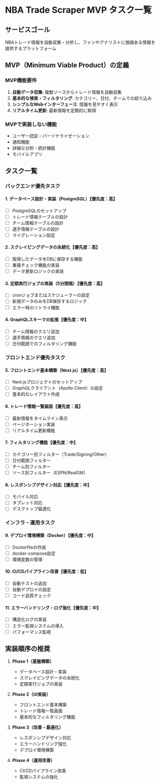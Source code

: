 # NBA Trade Scraper MVP タスク一覧

## サービスゴール
NBAトレード情報を自動収集・分析し、ファンやアナリストに価値ある情報を提供するプラットフォーム

## MVP（Minimum Viable Product）の定義

### MVP機能要件
1. **自動データ収集**: 複数ソースからトレード情報を自動収集
2. **基本的な検索・フィルタリング**: カテゴリー、日付、チームでの絞り込み
3. **シンプルなWebインターフェース**: 情報を見やすく表示
4. **リアルタイム更新**: 最新情報を定期的に取得

### MVPで実装しない機能
- ユーザー認証・パーソナライゼーション
- 通知機能
- 詳細な分析・統計機能
- モバイルアプリ

## タスク一覧

### バックエンド優先タスク

#### 1. データベース設計・実装（PostgreSQL）【優先度：高】
- [ ] PostgreSQLのセットアップ
- [ ] トレード情報テーブルの設計
- [ ] チーム情報テーブルの設計
- [ ] 選手情報テーブルの設計
- [ ] マイグレーション設定

#### 2. スクレイピングデータの永続化【優先度：高】
- [ ] 取得したデータをDBに保存する機能
- [ ] 重複チェック機能の実装
- [ ] データ更新ロジックの実装

#### 3. 定期実行ジョブの実装（5分間隔）【優先度：高】
- [ ] cronジョブまたはスケジューラーの設定
- [ ] 新規データのみをDB保存するロジック
- [ ] エラー時のリトライ機能

#### 4. GraphQLスキーマの拡張【優先度：中】
- [ ] チーム情報のクエリ追加
- [ ] 選手情報のクエリ追加
- [ ] 日付範囲でのフィルタリング機能

### フロントエンド優先タスク

#### 5. フロントエンド基本構築（Next.js）【優先度：高】
- [ ] Next.jsプロジェクトのセットアップ
- [ ] GraphQLクライアント（Apollo Client）の設定
- [ ] 基本的なレイアウト作成

#### 6. トレード情報一覧画面【優先度：高】
- [ ] 最新情報をタイムライン表示
- [ ] ページネーション実装
- [ ] リアルタイム更新機能

#### 7. フィルタリング機能【優先度：中】
- [ ] カテゴリー別フィルター（Trade/Signing/Other）
- [ ] 日付範囲フィルター
- [ ] チーム別フィルター
- [ ] ソース別フィルター（ESPN/RealGM）

#### 8. レスポンシブデザイン対応【優先度：中】
- [ ] モバイル対応
- [ ] タブレット対応
- [ ] デスクトップ最適化

### インフラ・運用タスク

#### 9. デプロイ環境構築（Docker）【優先度：中】
- [ ] Dockerfileの作成
- [ ] docker-compose設定
- [ ] 環境変数の管理

#### 10. CI/CDパイプライン改善【優先度：低】
- [ ] 自動テストの追加
- [ ] 自動デプロイの設定
- [ ] コード品質チェック

#### 11. エラーハンドリング・ログ強化【優先度：中】
- [ ] 構造化ログの実装
- [ ] エラー監視システムの導入
- [ ] パフォーマンス監視

## 実装順序の推奨

1. **Phase 1（基盤構築）**
   - データベース設計・実装
   - スクレイピングデータの永続化
   - 定期実行ジョブの実装

2. **Phase 2（UI実装）**
   - フロントエンド基本構築
   - トレード情報一覧画面
   - 基本的なフィルタリング機能

3. **Phase 3（改善・最適化）**
   - レスポンシブデザイン対応
   - エラーハンドリング強化
   - デプロイ環境構築

4. **Phase 4（運用改善）**
   - CI/CDパイプライン改善
   - 監視システムの強化